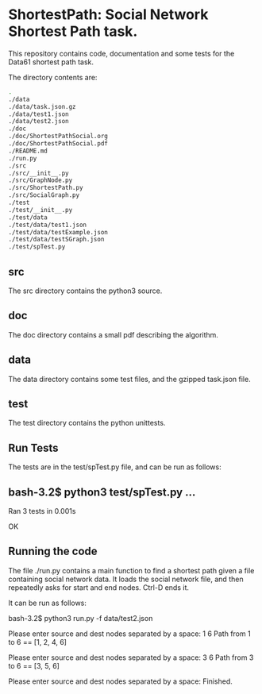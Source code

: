 # ShortestPath: Social Network Shortest Path task.

This repository contains code, documentation and some tests for the Data61
shortest path task.

The directory contents are:
```bash
.
./data
./data/task.json.gz
./data/test1.json
./data/test2.json
./doc
./doc/ShortestPathSocial.org
./doc/ShortestPathSocial.pdf
./README.md
./run.py
./src
./src/__init__.py
./src/GraphNode.py
./src/ShortestPath.py
./src/SocialGraph.py
./test
./test/__init__.py
./test/data
./test/data/test1.json
./test/data/testExample.json
./test/data/testSGraph.json
./test/spTest.py
```

## src

The src directory contains the python3 source.

## doc

The doc directory contains a small pdf describing the algorithm.

## data

The data directory contains some test files, and the gzipped task.json file.

## test

The test directory contains the python unittests.

## Run Tests

The tests are in the test/spTest.py file, and can be run as follows:

bash-3.2$ python3 test/spTest.py 
...
----------------------------------------------------------------------
Ran 3 tests in 0.001s

OK

## Running the code

The file ./run.py contains a main function to find a shortest path given
a file containing social network data. It loads the social network file, and
then repeatedly asks for start and end nodes. Ctrl-D ends it.

It can be run as follows:

bash-3.2$ python3 run.py -f data/test2.json 

Please enter source and dest nodes separated by a space: 1 6
Path from 1 to 6 == [1, 2, 4, 6]


Please enter source and dest nodes separated by a space: 3 6
Path from 3 to 6 == [3, 5, 6]


Please enter source and dest nodes separated by a space: Finished.



